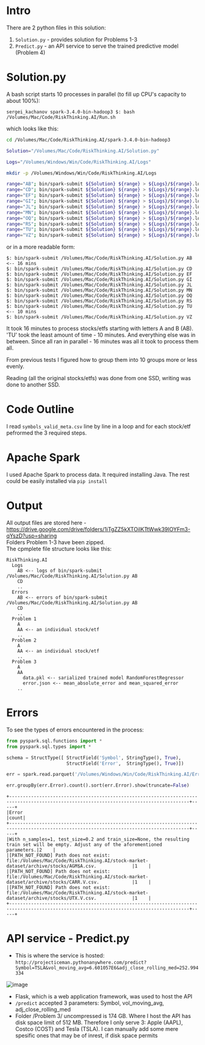 # Intro
There are 2 python files in this solution:
1. `Solution.py` - provides solution for Problems 1-3
2. `Predict.py` - an API service to serve the trained predictive model (Problem 4)
# Solution.py
A bash script starts 10 processes in parallel (to fill up CPU's capacity to about 100%):  
  
`sergei_kachanov spark-3.4.0-bin-hadoop3 $: bash /Volumes/Mac/Code/RiskThinking.AI/Run.sh`  
  
which looks like this:  

```bash
cd /Volumes/Mac/Code/RiskThinking.AI/spark-3.4.0-bin-hadoop3

Solution="/Volumes/Mac/Code/RiskThinking.AI/Solution.py"

Logs="/Volumes/Windows/Win/Code/RiskThinking.AI/Logs"

mkdir -p /Volumes/Windows/Win/Code/RiskThinking.AI/Logs

range="AB"; bin/spark-submit ${Solution} ${range} > ${Logs}/${range}.log 2>&1 &
range="CD"; bin/spark-submit ${Solution} ${range} > ${Logs}/${range}.log 2>&1 &
range="EF"; bin/spark-submit ${Solution} ${range} > ${Logs}/${range}.log 2>&1 &
range="GI"; bin/spark-submit ${Solution} ${range} > ${Logs}/${range}.log 2>&1 &
range="JL"; bin/spark-submit ${Solution} ${range} > ${Logs}/${range}.log 2>&1 &
range="MN"; bin/spark-submit ${Solution} ${range} > ${Logs}/${range}.log 2>&1 &
range="OQ"; bin/spark-submit ${Solution} ${range} > ${Logs}/${range}.log 2>&1 &
range="RS"; bin/spark-submit ${Solution} ${range} > ${Logs}/${range}.log 2>&1 &
range="TU"; bin/spark-submit ${Solution} ${range} > ${Logs}/${range}.log 2>&1 &
range="VZ"; bin/spark-submit ${Solution} ${range} > ${Logs}/${range}.log 2>&1 &
```
or in a more readable form:
```
$: bin/spark-submit /Volumes/Mac/Code/RiskThinking.AI/Solution.py AB <-- 16 mins
$: bin/spark-submit /Volumes/Mac/Code/RiskThinking.AI/Solution.py CD
$: bin/spark-submit /Volumes/Mac/Code/RiskThinking.AI/Solution.py EF
$: bin/spark-submit /Volumes/Mac/Code/RiskThinking.AI/Solution.py GI
$: bin/spark-submit /Volumes/Mac/Code/RiskThinking.AI/Solution.py JL
$: bin/spark-submit /Volumes/Mac/Code/RiskThinking.AI/Solution.py MN
$: bin/spark-submit /Volumes/Mac/Code/RiskThinking.AI/Solution.py OQ
$: bin/spark-submit /Volumes/Mac/Code/RiskThinking.AI/Solution.py RS
$: bin/spark-submit /Volumes/Mac/Code/RiskThinking.AI/Solution.py TU <-- 10 mins
$: bin/spark-submit /Volumes/Mac/Code/RiskThinking.AI/Solution.py VZ
```
It took 16 minutes to process stocks/etfs starting with letters A and B (AB). 'TU' took the least amount of time - 10 minutes. And everything else was in between. Since all ran in parallel - 16 minutes was all it took to process them all.  
  
From previous tests I figured how to group them into 10 groups more or less evenly.  
  
Reading (all the original stocks/etfs) was done from one SSD, writing was done to another SSD.
# Code Outline
I read `symbols_valid_meta.csv` line by line in a loop and for each stock/etf pefrormed the 3 required steps.
# Apache Spark
I used Apache Spark to process data. It required installing Java. The rest could be easily installed via `pip install`
# Output
All output files are stored here - https://drive.google.com/drive/folders/1iTgZZ5kXTOiIKTtWwk39IOYFm3-qYszD?usp=sharing  
Folders Problem 1-3 have been zipped.  
The cpmplete file structure looks like this:
```
RiskThinking.AI
  Logs
    AB <-- logs of bin/spark-submit /Volumes/Mac/Code/RiskThinking.AI/Solution.py AB
    CD
    ..
  Errors
    AB <-- errors of bin/spark-submit /Volumes/Mac/Code/RiskThinking.AI/Solution.py AB
    CD
    ..
  Problem 1
    A
    AA <-- an individual stock/etf
    ..
  Problem 2
    A
    AA <-- an individual stock/etf
    ..
  Problem 3
    A
    AA
      data.pkl <-- sarialized trained model RandomForestRegressor
      error.json <-- mean_absolute_error and mean_squared_error
    ..
```
# Errors
To see the types of errors encountered in the process:
```python
from pyspark.sql.functions import *
from pyspark.sql.types import *

schema = StructType([ StructField('Symbol', StringType(), True),
                      StructField('Error',  StringType(), True)])

err = spark.read.parquet('/Volumes/Windows/Win/Code/RiskThinking.AI/Errors/**', schema=schema)

err.groupBy(err.Error).count().sort(err.Error).show(truncate=False)
```
```
+----------------------------------------------------------------------------------------------------------------------------------------+-----+
|Error                                                                                                                                   |count|
+----------------------------------------------------------------------------------------------------------------------------------------+-----+
|With n_samples=1, test_size=0.2 and train_size=None, the resulting train set will be empty. Adjust any of the aforementioned parameters.|2    |
|[PATH_NOT_FOUND] Path does not exist: file:/Volumes/Mac/Code/RiskThinking.AI/stock-market-dataset/archive/stocks/AGM$A.csv.             |1    |
|[PATH_NOT_FOUND] Path does not exist: file:/Volumes/Mac/Code/RiskThinking.AI/stock-market-dataset/archive/stocks/CARR.V.csv.            |1    |
|[PATH_NOT_FOUND] Path does not exist: file:/Volumes/Mac/Code/RiskThinking.AI/stock-market-dataset/archive/stocks/UTX.V.csv.             |1    |
+----------------------------------------------------------------------------------------------------------------------------------------+-----+
```
# API service - Predict.py
- This is where the service is hosted:  
`http://projecticeman.pythonanywhere.com/predict?Symbol=TSLA&vol_moving_avg=6.601057E6&adj_close_rolling_med=252.994334`  
  
![image](https://user-images.githubusercontent.com/124945757/236939926-c2760dfd-8b74-4276-9fa6-69787ebeca54.png)
- Flask, which is a web application framework, was used to host the API
- `/predict` accepted 3 parameters: Symbol, vol_moving_avg, adj_close_rolling_med
- Folder /Problem 3/ uncompressed is 174 GB. Where I host the API has disk space limit of 512 MB. Therefore I only serve 3: Apple (AAPL), Costco (COST) and Tesla (TSLA). I can manually add some mere spesific ones that may be of inrest, if disk space permits
